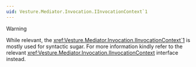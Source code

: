 ```yaml
---
uid: Vesture.Mediator.Invocation.IInvocationContext`1
---
```


> [!WARNING]
> While relevant, the <xref:Vesture.Mediator.Invocation.IInvocationContext`1> 
> is mostly used for syntactic sugar. For more information kindly 
> refer to the relevant <xref:Vesture.Mediator.Invocation.IInvocationContext> 
> interface instead.
